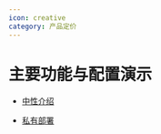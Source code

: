 ```yaml
---
icon: creative
category: 产品定价
---
```


# 主要功能与配置演示

- [中性介绍](What_is_cloud_configuration.md)

- [私有部署](Product_architecture.md)
